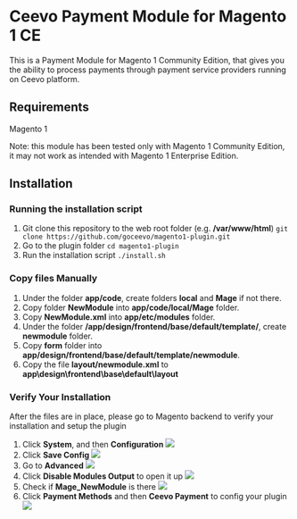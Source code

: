 # Ceevo Payment Module for Magento 1 CE

This is a Payment Module for Magento 1 Community Edition, that gives you the ability to process payments through payment service providers running on Ceevo platform.

## Requirements

Magento 1

Note: this module has been tested only with Magento 1 Community Edition, it may not work as intended with Magento 1 Enterprise Edition. 

## Installation 

### Running the installation script
1. Git clone this repository to the web root folder (e.g. **/var/www/html**)
`git clone https://github.com/goceevo/magento1-plugin.git`
2. Go to the plugin folder
`cd magento1-plugin`
3. Run the installation script
`./install.sh`

### Copy files Manually
1) Under the folder **app/code**, create folders **local** and **Mage** if not there.
1) Copy folder **NewModule** into **app/code/local/Mage** folder.
1) Copy **NewModule.xml** into **app/etc/modules** folder.
1) Under the folder **/app/design/frontend/base/default/template/**,  create **newmodule** folder.
1) Copy **form** folder into **app/design/frontend/base/default/template/newmodule**.
1) Copy the file **layout/newmodule.xml** to **app\design\frontend\base\default\layout** 

### Verify Your Installation
After the files are in place, please go to Magento backend to verify your installation and setup the plugin

1. Click **System**, and then **Configuration**
![](https://raw.githubusercontent.com/goceevo/magento1-plugin/master/readme_images/magento_backend.png)
2. Click **Save Config**
![](https://raw.githubusercontent.com/goceevo/magento1-plugin/master/readme_images/save_config.png)
3. Go to **Advanced** 
![](https://raw.githubusercontent.com/goceevo/magento1-plugin/master/readme_images/Advanced_config.png)
4. Click **Disable Modules Output** to open it up
![](https://raw.githubusercontent.com/goceevo/magento1-plugin/master/readme_images/disable_modules_output.png)
5. Check if **Mage_NewModule** is there
![](https://raw.githubusercontent.com/goceevo/magento1-plugin/master/readme_images/New_module.png)
6. Click **Payment Methods** and then **Ceevo Payment** to config your plugin
![](https://raw.githubusercontent.com/goceevo/magento1-plugin/master/readme_images/ceevo_payment_method.png)
